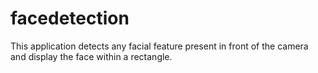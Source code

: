 # facedetection
This application detects any facial feature present in front of the camera and display the face within a rectangle.
